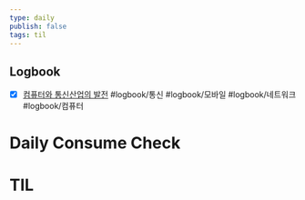 ```yaml
---
type: daily
publish: false
tags: til
---
```


## Logbook
- [x] [컴퓨터와 통신산업의 발전](things:///show?id=JRx6H1cnbWo68EJgmLsE9r) #logbook/통신 #logbook/모바일 #logbook/네트워크 #logbook/컴퓨터
# Daily Consume Check



# TIL






